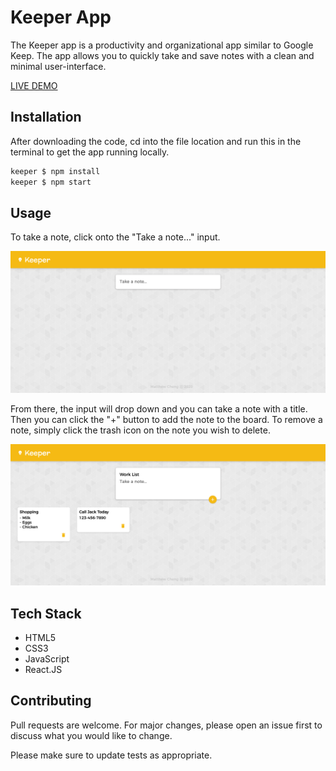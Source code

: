 # Keeper App

The Keeper app is a productivity and organizational app similar to Google Keep. The app allows you to quickly take and save notes with a clean and minimal user-interface.

[LIVE DEMO](https://matthewkcheng.github.io/keeper)

## Installation

After downloading the code, cd into the file location and run this in the terminal to get the app running locally.

```bash
keeper $ npm install
keeper $ npm start
```

## Usage

To take a note, click onto the "Take a note..." input.

![Screenshot](./public/photos/keeper-1.png)

From there, the input will drop down and you can take a note with a title. Then you can click the "+" button to add the note to the board. To remove a note, simply click the trash icon on the note you wish to delete.

![Screenshot](./public/photos/keeper-2.png)

## Tech Stack
* HTML5
* CSS3
* JavaScript
* React.JS

## Contributing
Pull requests are welcome. For major changes, please open an issue first to discuss what you would like to change.

Please make sure to update tests as appropriate.